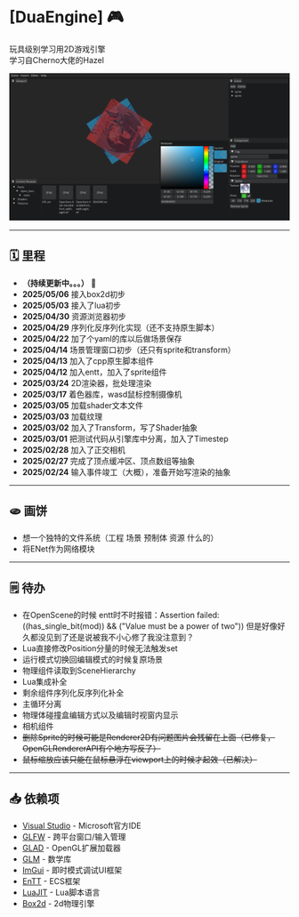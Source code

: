 # [DuaEngine] 🎮

玩具级别学习用2D游戏引擎\
学习自Cherno大佬的Hazel 

<div align="center">
  <img src="Show/screenshot.png" width="1000">
</div>

---

## 🗓️ 里程

- **（持续更新中。。。）** 🔨
- **2025/05/06** 接入box2d初步
- **2025/05/03** 接入了lua初步
- **2025/04/30** 资源浏览器初步
- **2025/04/29** 序列化反序列化实现（还不支持原生脚本）
- **2025/04/22** 加了个yaml的库以后做场景保存
- **2025/04/14** 场景管理窗口初步（还只有sprite和transform）
- **2025/04/13** 加入了cpp原生脚本组件
- **2025/04/12** 加入entt，加入了sprite组件
- **2025/03/24** 2D渲染器，批处理渲染
- **2025/03/17** 着色器库，wasd鼠标控制摄像机
- **2025/03/05** 加载shader文本文件
- **2025/03/03** 加载纹理
- **2025/03/02** 加入了Transform，写了Shader抽象
- **2025/03/01** 把测试代码从引擎库中分离，加入了Timestep
- **2025/02/28** 加入了正交相机
- **2025/02/27** 完成了顶点缓冲区、顶点数组等抽象
- **2025/02/24** 输入事件竣工（大概），准备开始写渲染的抽象

---

## 🫓 画饼

- 想一个独特的文件系统（工程 场景 预制体 资源 什么的）
- 将ENet作为网络模块

---

## 🗒️ 待办

- 在OpenScene的时候 entt时不时报错：Assertion failed: ((has_single_bit(mod)) && ("Value must be a power of two")) 但是好像好久都没见到了还是说被我不小心修了我没注意到？
- Lua直接修改Position分量的时候无法触发set
- 运行模式切换回编辑模式的时候复原场景
- 物理组件读取到SceneHierarchy
- Lua集成补全
- 剩余组件序列化反序列化补全
- 主循环分离
- 物理体碰撞盒编辑方式以及编辑时视窗内显示
- 相机组件
- ~~删除Sprite的时候可能是Renderer2D有问题图片会残留在上面（已修复，OpenGLRendererAPI有个地方写反了）~~
- ~~鼠标缩放应该只能在鼠标悬浮在viewport上的时候才起效（已解决）~~

---

## 📥 依赖项
- [Visual Studio](https://visualstudio.microsoft.com/) - Microsoft官方IDE
- [GLFW](https://www.glfw.org) - 跨平台窗口/输入管理  
- [GLAD](https://glad.dav1d.de/) - OpenGL扩展加载器
- [GLM](https://glm.g-truc.net) - 数学库
- [ImGui](https://github.com/ocornut/imgui/tree/docking) - 即时模式调试UI框架 
- [EnTT](https://github.com/skypjack/entt) - ECS框架 
- [LuaJIT](https://luajit.org/) - Lua脚本语言
- [Box2d](https://box2d.org/) - 2d物理引擎